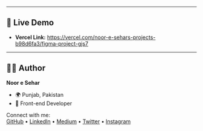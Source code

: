 
---

## 🔗 Live Demo  
- **Vercel Link:** https://vercel.com/noor-e-sehars-projects-b98d6fa3/figma-project-gjs7

---

## 👩‍💻 Author  
**Noor e Sehar**  
- 🌍 Punjab, Pakistan  
- 💼 Front-end Developer  

Connect with me:  
[GitHub](https://github.com/NooreSehar/Figma-Project) • [LinkedIn](https://www.linkedin.com/in/noor-e-sehar-28b527376) • [Medium](https://medium.com) • [Twitter](https://twitter.com) • [Instagram](https://instagram.com)  

